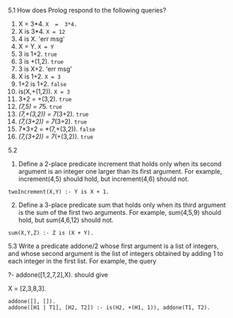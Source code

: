 5.1 How does Prolog respond to the following queries?

1.  X  =  3*4.
`X  =  3*4.`
2.  X  is  3*4.
`X = 12`
3.  4  is  X.
'err msg'
4.  X  =  Y.
`X = Y`
5.  3  is  1+2.
`true`
6.  3  is  +(1,2).
`true`
7.  3  is  X+2.
'err msg'
8.  X  is  1+2.
`X = 3`
9.  1+2  is  1+2.
`false`
10. is(X,+(1,2)).
`X = 3`
11. 3+2  =  +(3,2).
`true`
12. *(7,5)  =  7*5.
`true`
13. *(7,+(3,2))  =  7*(3+2).
`true`
14. *(7,(3+2))  =  7*(3+2).
`true`
15. 7*3+2  =  *(7,+(3,2)).
`false`
16. *(7,(3+2))  =  7*(+(3,2)).
`true`

5.2

1. Define a 2-place predicate increment that holds only when its second argument is an integer one larger than its first argument. For example, increment(4,5) should hold, but increment(4,6) should not.

`twoIncrement(X,Y) :- Y is X + 1.`

2. Define a 3-place predicate sum that holds only when its third argument is the sum of the first two arguments. For example, sum(4,5,9) should hold, but sum(4,6,12) should not.

`sum(X,Y,Z) :- Z is (X + Y).`

5.3 Write a predicate addone/2 whose first argument is a list of integers, and whose second argument is the list of integers obtained by adding 1 to each integer in the first list. For example, the query

?- addone([1,2,7,2],X).
should give

X = [2,3,8,3].

```
addone([], []).
addone([H1 | T1], [H2, T2]) :- is(H2, +(H1, 1)), addone(T1, T2).
```
